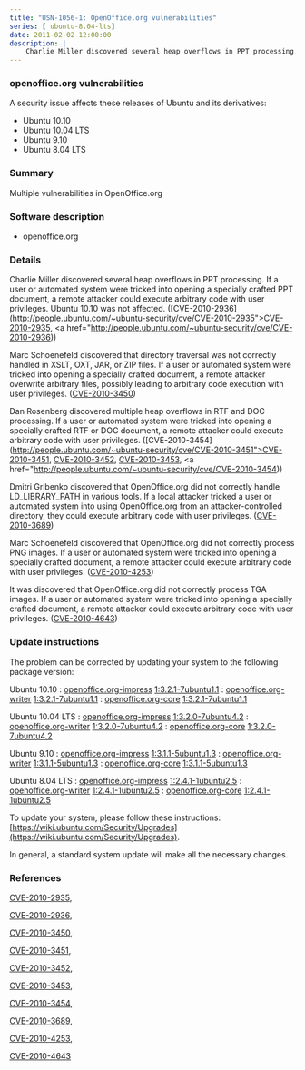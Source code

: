 ```yaml
---
title: "USN-1056-1: OpenOffice.org vulnerabilities"
series: [ ubuntu-8.04-lts]
date: 2011-02-02 12:00:00
description: |
    Charlie Miller discovered several heap overflows in PPT processing. If a user or automated system were tricked into opening a specially crafted PPT document, a remote attacker could execute arbitrary code with user privileges. Ubuntu 10.10 was not affected. ([CVE-2010-2936](http://people.ubuntu.com/~ubuntu-security/cve/CVE-2010-2935">CVE-2010-2935</a>, <a href="http://people.ubuntu.com/~ubuntu-security/cve/CVE-2010-2936))
--- 
```

 
### openoffice.org vulnerabilities

A security issue affects these releases of Ubuntu and its derivatives:

* Ubuntu 10.10
* Ubuntu 10.04 LTS
* Ubuntu 9.10
* Ubuntu 8.04 LTS

### Summary

Multiple vulnerabilities in OpenOffice.org 

### Software description

* openoffice.org 

### Details

Charlie Miller discovered several heap overflows in PPT processing. If a user or automated system were tricked into opening a specially crafted PPT document, a remote attacker could execute arbitrary code with user privileges. Ubuntu 10.10 was not affected. ([CVE-2010-2936](http://people.ubuntu.com/~ubuntu-security/cve/CVE-2010-2935">CVE-2010-2935</a>, <a href="http://people.ubuntu.com/~ubuntu-security/cve/CVE-2010-2936))

Marc Schoenefeld discovered that directory traversal was not correctly handled in XSLT, OXT, JAR, or ZIP files. If a user or automated system were tricked into opening a specially crafted document, a remote attacker overwrite arbitrary files, possibly leading to arbitrary code execution with user privileges. ([CVE-2010-3450](http://people.ubuntu.com/~ubuntu-security/cve/CVE-2010-3450))

Dan Rosenberg discovered multiple heap overflows in RTF and DOC processing. If a user or automated system were tricked into opening a specially crafted RTF or DOC document, a remote attacker could execute arbitrary code with user privileges. ([CVE-2010-3454](http://people.ubuntu.com/~ubuntu-security/cve/CVE-2010-3451">CVE-2010-3451</a>, <a href="http://people.ubuntu.com/~ubuntu-security/cve/CVE-2010-3452">CVE-2010-3452</a>, <a href="http://people.ubuntu.com/~ubuntu-security/cve/CVE-2010-3453">CVE-2010-3453</a>, <a href="http://people.ubuntu.com/~ubuntu-security/cve/CVE-2010-3454))

Dmitri Gribenko discovered that OpenOffice.org did not correctly handle LD_LIBRARY_PATH in various tools. If a local attacker tricked a user or automated system into using OpenOffice.org from an attacker-controlled directory, they could execute arbitrary code with user privileges. ([CVE-2010-3689](http://people.ubuntu.com/~ubuntu-security/cve/CVE-2010-3689))

Marc Schoenefeld discovered that OpenOffice.org did not correctly process PNG images. If a user or automated system were tricked into opening a specially crafted document, a remote attacker could execute arbitrary code with user privileges. ([CVE-2010-4253](http://people.ubuntu.com/~ubuntu-security/cve/CVE-2010-4253))

It was discovered that OpenOffice.org did not correctly process TGA images. If a user or automated system were tricked into opening a specially crafted document, a remote attacker could execute arbitrary code with user privileges. ([CVE-2010-4643](http://people.ubuntu.com/~ubuntu-security/cve/CVE-2010-4643)) 

### Update instructions

The problem can be corrected by updating your system to the following package version:

Ubuntu 10.10
 : [openoffice.org-impress](https://launchpad.net/ubuntu/+source/openoffice.org) <span> [1:3.2.1-7ubuntu1.1](https://launchpad.net/ubuntu/+source/openoffice.org/1:3.2.1-7ubuntu1.1) </span> 
 : [openoffice.org-writer](https://launchpad.net/ubuntu/+source/openoffice.org) <span> [1:3.2.1-7ubuntu1.1](https://launchpad.net/ubuntu/+source/openoffice.org/1:3.2.1-7ubuntu1.1) </span> 
 : [openoffice.org-core](https://launchpad.net/ubuntu/+source/openoffice.org) <span> [1:3.2.1-7ubuntu1.1](https://launchpad.net/ubuntu/+source/openoffice.org/1:3.2.1-7ubuntu1.1) </span> 

Ubuntu 10.04 LTS
 : [openoffice.org-impress](https://launchpad.net/ubuntu/+source/openoffice.org) <span> [1:3.2.0-7ubuntu4.2](https://launchpad.net/ubuntu/+source/openoffice.org/1:3.2.0-7ubuntu4.2) </span> 
 : [openoffice.org-writer](https://launchpad.net/ubuntu/+source/openoffice.org) <span> [1:3.2.0-7ubuntu4.2](https://launchpad.net/ubuntu/+source/openoffice.org/1:3.2.0-7ubuntu4.2) </span> 
 : [openoffice.org-core](https://launchpad.net/ubuntu/+source/openoffice.org) <span> [1:3.2.0-7ubuntu4.2](https://launchpad.net/ubuntu/+source/openoffice.org/1:3.2.0-7ubuntu4.2) </span> 

Ubuntu 9.10
 : [openoffice.org-impress](https://launchpad.net/ubuntu/+source/openoffice.org) <span> [1:3.1.1-5ubuntu1.3](https://launchpad.net/ubuntu/+source/openoffice.org/1:3.1.1-5ubuntu1.3) </span> 
 : [openoffice.org-writer](https://launchpad.net/ubuntu/+source/openoffice.org) <span> [1:3.1.1-5ubuntu1.3](https://launchpad.net/ubuntu/+source/openoffice.org/1:3.1.1-5ubuntu1.3) </span> 
 : [openoffice.org-core](https://launchpad.net/ubuntu/+source/openoffice.org) <span> [1:3.1.1-5ubuntu1.3](https://launchpad.net/ubuntu/+source/openoffice.org/1:3.1.1-5ubuntu1.3) </span> 

Ubuntu 8.04 LTS
 : [openoffice.org-impress](https://launchpad.net/ubuntu/+source/openoffice.org) <span> [1:2.4.1-1ubuntu2.5](https://launchpad.net/ubuntu/+source/openoffice.org/1:2.4.1-1ubuntu2.5) </span> 
 : [openoffice.org-writer](https://launchpad.net/ubuntu/+source/openoffice.org) <span> [1:2.4.1-1ubuntu2.5](https://launchpad.net/ubuntu/+source/openoffice.org/1:2.4.1-1ubuntu2.5) </span> 
 : [openoffice.org-core](https://launchpad.net/ubuntu/+source/openoffice.org) <span> [1:2.4.1-1ubuntu2.5](https://launchpad.net/ubuntu/+source/openoffice.org/1:2.4.1-1ubuntu2.5) </span> 

To update your system, please follow these instructions: [https://wiki.ubuntu.com/Security/Upgrades](https://wiki.ubuntu.com/Security/Upgrades).

In general, a standard system update will make all the necessary changes. 

### References

 [CVE-2010-2935](http://people.ubuntu.com/~ubuntu-security/cve/CVE-2010-2935), 

 [CVE-2010-2936](http://people.ubuntu.com/~ubuntu-security/cve/CVE-2010-2936), 

 [CVE-2010-3450](http://people.ubuntu.com/~ubuntu-security/cve/CVE-2010-3450), 

 [CVE-2010-3451](http://people.ubuntu.com/~ubuntu-security/cve/CVE-2010-3451), 

 [CVE-2010-3452](http://people.ubuntu.com/~ubuntu-security/cve/CVE-2010-3452), 

 [CVE-2010-3453](http://people.ubuntu.com/~ubuntu-security/cve/CVE-2010-3453), 

 [CVE-2010-3454](http://people.ubuntu.com/~ubuntu-security/cve/CVE-2010-3454), 

 [CVE-2010-3689](http://people.ubuntu.com/~ubuntu-security/cve/CVE-2010-3689), 

 [CVE-2010-4253](http://people.ubuntu.com/~ubuntu-security/cve/CVE-2010-4253), 

 [CVE-2010-4643](http://people.ubuntu.com/~ubuntu-security/cve/CVE-2010-4643)
 
